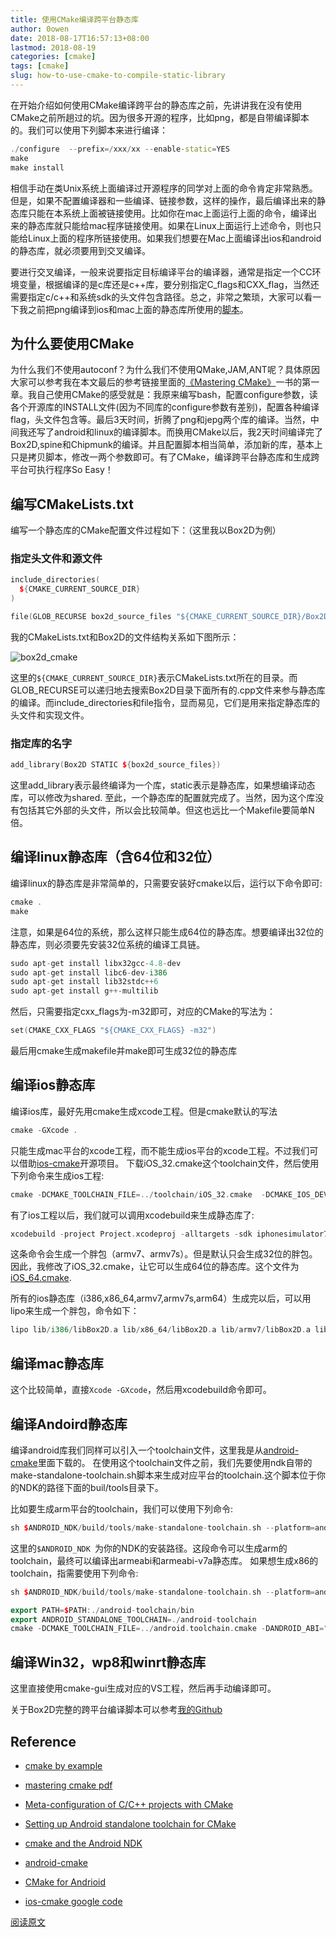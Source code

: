 ```yaml
---
title: 使用CMake编译跨平台静态库
author: 0owen
date: 2018-08-17T16:57:13+08:00
lastmod: 2018-08-19
categories: [cmake]
tags: [cmake]
slug: how-to-use-cmake-to-compile-static-library
---
```


在开始介绍如何使用CMake编译跨平台的静态库之前，先讲讲我在没有使用CMake之前所趟过的坑。因为很多开源的程序，比如png，都是自带编译脚本的。我们可以使用下列脚本来进行编译：

```cpp
./configure  --prefix=/xxx/xx --enable-static=YES
make 
make install
```

相信手动在类Unix系统上面编译过开源程序的同学对上面的命令肯定非常熟悉。但是，如果不配置编译器和一些编译、链接参数，这样的操作，最后编译出来的静态库只能在本系统上面被链接使用。比如你在mac上面运行上面的命令，编译出来的静态库就只能给mac程序链接使用。如果在Linux上面运行上述命令，则也只能给Linux上面的程序所链接使用。如果我们想要在Mac上面编译出ios和android的静态库，就必须要用到交叉编译。
<!--more-->

要进行交叉编译，一般来说要指定目标编译平台的编译器，通常是指定一个CC环境变量，根据编译的是c库还是c++库，要分别指定C_flags和CXX_flag，当然还需要指定c/c++和系统sdk的头文件包含路径。总之，非常之繁琐，大家可以看一下我之前把png编译到ios和mac上面的静态库所使用的[脚本](https://github.com/minggo/png/blob/master/ios_mac/build_libpng.sh)。

## 为什么要使用CMake

为什么我们不使用autoconf？为什么我们不使用QMake,JAM,ANT呢？具体原因大家可以参考我在本文最后的参考链接里面的[《Mastering CMake》](http://download.csdn.net/detail/sower/6850649)一书的第一章。我自己使用CMake的感受就是：我原来编写bash，配置configure参数，读各个开源库的INSTALL文件(因为不同库的configure参数有差别)，配置各种编译flag，头文件包含等。最后3天时间，折腾了png和jepg两个库的编译。当然，中间我还写了android和linux的编译脚本。而换用CMake以后，我2天时间编译完了Box2D,spine和Chipmunk的编译。并且配置脚本相当简单，添加新的库，基本上只是拷贝脚本，修改一两个参数即可。有了CMake，编译跨平台静态库和生成跨平台可执行程序So Easy！

## 编写CMakeLists.txt

编写一个静态库的CMake配置文件过程如下：（这里我以Box2D为例）

### 指定头文件和源文件

```cpp
include_directories(
  ${CMAKE_CURRENT_SOURCE_DIR}
)

file(GLOB_RECURSE box2d_source_files "${CMAKE_CURRENT_SOURCE_DIR}/Box2D/*.cpp")
```

我的CMakeLists.txt和Box2D的文件结构关系如下图所示：

![box2d_cmake](https://zilongshanren.com/img/box2d-cmake.png)

这里的`${CMAKE_CURRENT_SOURCE_DIR}`表示CMakeLists.txt所在的目录。而GLOB_RECURSE可以递归地去搜索Box2D目录下面所有的.cpp文件来参与静态库的编译。而include_directories和file指令，显而易见，它们是用来指定静态库的头文件和实现文件。

### 指定库的名字

```cpp
add_library(Box2D STATIC ${box2d_source_files})
```
这里add_library表示最终编译为一个库，static表示是静态库，如果想编译动态库，可以修改为shared.
至此，一个静态库的配置就完成了。当然，因为这个库没有包括其它外部的头文件，所以会比较简单。但这也远比一个Makefile要简单N倍。

## 编译linux静态库（含64位和32位）

编译linux的静态库是非常简单的，只需要安装好cmake以后，运行以下命令即可:

```cpp
cmake .
make
```

注意，如果是64位的系统，那么这样只能生成64位的静态库。想要编译出32位的静态库，则必须要先安装32位系统的编译工具链。

```cpp
sudo apt-get install libx32gcc-4.8-dev
sudo apt-get install libc6-dev-i386
sudo apt-get install lib32stdc++6
sudo apt-get install g++-multilib
```

然后，只需要指定cxx_flags为-m32即可，对应的CMake的写法为：

```cpp
set(CMAKE_CXX_FLAGS "${CMAKE_CXX_FLAGS} -m32")
```
最后用cmake生成makefile并make即可生成32位的静态库

## 编译ios静态库

编译ios库，最好先用cmake生成xcode工程。但是cmake默认的写法

```cpp
cmake -GXcode .
```

只能生成mac平台的xcode工程，而不能生成ios平台的xcode工程。不过我们可以借助[ios-cmake](https://code.google.com/p/ios-cmake/)开源项目。
下载iOS_32.cmake这个toolchain文件，然后使用下列命令来生成ios工程:

```cpp
cmake -DCMAKE_TOOLCHAIN_FILE=../toolchain/iOS_32.cmake  -DCMAKE_IOS_DEVELOPER_ROOT=/Applications/Xcode.app/Contents/Developer/Platforms/iPhoneOS.platform/Developer/  -GXcode ..
```

有了ios工程以后，我们就可以调用xcodebuild来生成静态库了:

```cpp
xcodebuild -project Project.xcodeproj -alltargets -sdk iphonesimulator7.1 -configuration Release
```
这条命令会生成一个胖包（armv7、armv7s）。但是默认只会生成32位的胖包。因此，我修改了iOS_32.cmake，让它可以生成64位的静态库。这个文件为[iOS_64.cmake](https://github.com/andyque/Box2D-cocos2d-x/blob/master/Box2D/toolchain/iOS_64.cmake).

所有的ios静态库（i386,x86_64,armv7,armv7s,arm64）生成完以后，可以用lipo来生成一个胖包，命令如下：

```cpp
lipo lib/i386/libBox2D.a lib/x86_64/libBox2D.a lib/armv7/libBox2D.a lib/arm64/libBox2D.a -create -output libBox2D.a
```

## 编译mac静态库

这个比较简单，直接`Xcode -GXcode`，然后用xcodebuild命令即可。

## 编译Andoird静态库

编译android库我们同样可以引入一个toolchain文件，这里我是从[android-cmake](https://github.com/taka-no-me/android-cmake)里面下载的。
在使用这个toolchain文件之前，我们先要使用ndk自带的make-standalone-toolchain.sh脚本来生成对应平台的toolchain.这个脚本位于你的NDK的路径下面的buil/tools目录下。

比如要生成arm平台的toolchain，我们可以使用下列命令:

```cpp
sh $ANDROID_NDK/build/tools/make-standalone-toolchain.sh --platform=android-$ANDROID_API_LEVEL --install-dir=./android-toolchain --system=darwin-x86_64 --ndk-dir=/Users/guanghui/AndroidDev/android-ndk-r9d/ --toolchain=arm-linux-androideabi-4.8
```


这里的`$ANDROID_NDK `为你的NDK的安装路径。这段命令可以生成arm的toolchain，最终可以编译出armeabi和armeabi-v7a静态库。
如果想生成x86的toolchain，指需要使用下列命令:

```cpp
sh $ANDROID_NDK/build/tools/make-standalone-toolchain.sh --platform=android-$ANDROID_API_LEVEL --install-dir=./android-toolchain-x86 --system=darwin-x86_64 --ndk-dir=/Users/guanghui/AndroidDev/android-ndk-r9d/ --toolchain=x86-4.8
```

```cpp
export PATH=$PATH:./android-toolchain/bin
export ANDROID_STANDALONE_TOOLCHAIN=./android-toolchain
cmake -DCMAKE_TOOLCHAIN_FILE=../android.toolchain.cmake -DANDROID_ABI="armeabi" ..
```

## 编译Win32，wp8和winrt静态库

这里直接使用cmake-gui生成对应的VS工程，然后再手动编译即可。

关于Box2D完整的跨平台编译脚本可以参考[我的Github](https://github.com/andyque/Box2D-cocos2d-x)

## Reference

  * [cmake by example](http://mirkokiefer.com/blog/2013/03/cmake-by-example/)

  * [mastering cmake pdf](http://download.csdn.net/detail/sower/6850649)

  * [Meta-configuration of C/C++ projects with CMake](http://www.kitware.com/source/home/post/136)

  * [Setting up Android standalone toolchain for CMake](http://cganime.wordpress.com/2012/09/26/setting-up-android-standalone-toolchain-for-cmake/)

  * [cmake and the Android NDK](http://flohofwoe.blogspot.com/2014/04/cmake-and-android-ndk.html)

  * [android-cmake](https://github.com/taka-no-me/android-cmake)

  * [CMake for Andrioid](http://www.srombauts.fr/2011/03/15/cmake-for-android/)

  * [ios-cmake google code](https://code.google.com/p/ios-cmake/)


[阅读原文](https://zilongshanren.com/blog/2014-08-31-how-to-use-cmake-to-compile-static-library.html)
